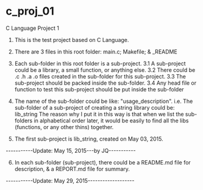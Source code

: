 # c_proj_01
C Language Project 1

1. This is the test project based on C Language.

2. There are 3 files in this root folder: 
	main.c; Makefile; & _README

3. Each sub-folder in this root folder is a sub-project.
	3.1 A sub-project could be a library, a small function, or anything else.
	3.2 There could be .c .h .a .o files created in the sub-folder for this sub-project.
	3.3 The sub-project should be packed inside the sub-folder.
	3.4 Any head file or function to test this sub-project should be put inside the sub-folder

4. The name of the sub-folder could be like: "usage_description".
   i.e. The sub-folder of a sub-project of creating a string library could be: lib_string 
   The reason why I put it in this way is that when we list the sub-folders in alphabetical order later,
   it would be easily to find all the libs (functions, or any other thins) together.

5. The first sub-project is lib_string, created on May 03, 2015.

-----------Update: May 15, 2015---by JQ-----------


6. In each sub-folder (sub-project), there could be a README.md file for description, & a REPORT.md file for summary.

-----------Update: May 29, 2015-------------------
